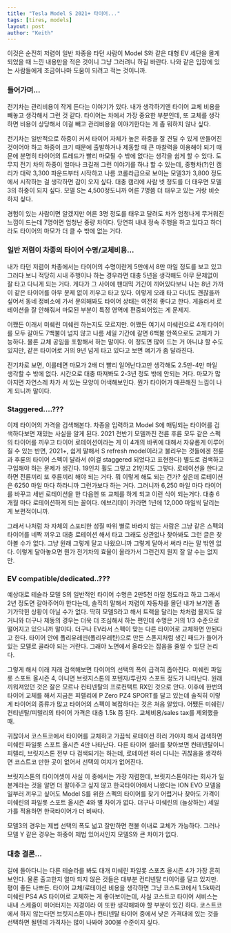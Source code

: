 ```yaml
---
title: "Tesla Model S 2021+ 타이어..."
tags: [tires, models]
layout: post
author: "Keith"
---
```


이것은 순전히 저렴이 일반 차종을 타던 사람이 Model S와 같은 대형 EV 세단을 몰게 되었을 때 느낀 내용만을 적은 것이니 그냥 그러려니 하길 바란다. 나와 같은 입장에 있는 사람들에게 조금이나마 도움이 되려고 적는 것이니까.

### 들어가며...

전기차는 관리비용이 작게 든다는 이야기가 있다. 내가 생각하기엔 타이어 교체 비용을 빼놓고 생각해서 그런 것 같다. 타이어는 차에서 가장 중요한 부분인데, 또 교체를 생각하면 비용이 상당해서 이걸 빼고 관리비용을 이야기한다는 게 좀 뭐하지 않나 싶다. 

전기차는 일반적으로 하중이 커서 타이어 자체가 높은 하중을 잘 견딜 수 있게 만들어진 것이어야 하고 하중이 크기 때문에 출발하거나 제동할 때 큰 마찰력을 이용해야 되기 때문에 분명히 타이어의 트레드가 빨리 마모될 수 밖에 없다는 생각을 쉽게 할 수 있다. 도무지 전기 차의 하중이 얼마나 크길래 그런 이야기를 하냐 할 수 있는데, 중형차(?)인 캠리가 대략 3,300 파운드부터 시작하고 나름 코롤라급으로 보이는 모델3가 3,800 정도에서 시작하는 걸 생각하면 감이 오지 싶다. 대충 캠리에 사람 넷 정도를 더 태우면 모델3의 하중이 되지 싶다. 모델 S는 4,500정도니까 어른 7명쯤 더 태우고 있는 거랑 비슷하지 싶다. 

경험이 있는 사람이면 알겠지만 어른 3명 정도를 태우고 달려도 차가 엄청나게 무거워진 느낌이 드는데 7명이면 엄청난 중량 차이다. 당연히 내내 정속 주행을 하고 있다고 하더라도 타이어의 마모가 더 클 수 밖에 없는 거다. 

### 일반 저렴이 차종의 타이어 수명/교체비용...

내가 타던 저렴이 차종에서는 타이어의 수명이란게 5만에서 8만 마일 정도를 보고 있고 그러다 보니 적당히 시내 주행이나 하는 경우라면 대충 5년을 생각해도 아무 문제없이 잘 타고 다니게 되는 거다. 게다가 그 사이에 팬대믹 기간이 끼어있다보니 나는 8년 가까이 같은 타이어를 아무 문제 없이 끼우고 타고 있다. 이렇게 오래 타고 다녀도 괜찮을까 싶어서 동네 정비소에 가서 문의해봐도 타이어 상태는 여전히 좋다고 한다. 게을러서 로테이션을 잘 안해줘서 마모된 부분이 특정 영역에 편중되어있는 게 문제지.

어쨌든 이래서 미쉐린 미쉐린 하는지도 모르지만. 어쨌든 여기서 미쉐린으로 4개 타이어를 모두 갈아도 7백불이 넘지 않고 나름 세일 기간에 갈면 6백불 안쪽으로도 교체가 가능하다. 물론 교체 공임을 포함해서 하는 말이다. 이 정도면 많이 드는 거 아니냐 할 수도 있지만, 같은 타이어로 거의 9년 넘게 타고 있다고 보면 얘기가 좀 달라진다.

전기차로 보면, 이를테면 마모가 2배 더 빨리 일어난다고만 생각해도 2.5만-4만 마일 생각할 수 밖에 없다. 시간으로 대충 따져봐도 2-3년 정도 밖에 안되는 거다. 마모가 많아지면 자연스레 차가 서 있는 모양이 어색해보인다. 뭔가 타이어가 매끈해진 느낌이 나게 되니까 말이다.

### Staggered....???

이제 타이어의 가격을 검색해본다. 차종을 입력하고 Model S에 매팅되는 타이어를 검색하다보면 재밌는 사실을 알게 된다. 2021 전반기 모델까진 전륜 후륜 모두 같은 스펙의 타이어를 끼우고 타이어 로테이션이라는 게 이 4개의 바퀴에 대해서 자유롭게 이루어질 수 있는 반면, 2021+, 쉽게 말해서 S refresh model이라고 불리우는 것들에겐 전륜과 후륜의 타이어 스펙이 달라서 (이걸 staggered 되었다고 표현한다) 별도로 검색하고 구입해야 하는 문제가 생긴다. 19인치 휠도 그렇고 21인치도 그렇다. 로테이션을 한다고 하면 전륜끼리 또 후륜끼리 해야 되는 거다. 뭐 이렇게 해도 되는 건가? 싶은데 로테이션은 6250 마일 마다 하라니까 그런가보다 하는 거다. 그러니까 6,250 마일 마다 타이어를 바꾸고 세번 로테이션을 한 다음엔 또 교체를 하게 되고 이런 식이 되는거다. 대충 6개월 마다 로테이션하게 되는 꼴이다. 에브리데이 카라면 1년에 12,000 마일씩 달리는 게 보편적이니까. 

그래서 나처럼 차 자체의 스포티한 성질 따위 별로 바라지 않는 사람은 그냥 같은 스펙의 타이어를 네짝 끼우고 대충 로테이션 해서 타고 그래도 상관없나 찾아봐도 그런 글은 찾아볼 수가 없다. 그냥 원래 그렇게 달고 나왔으니까 그렇게 달아서 써라 라는 말 밖엔 없다. 이렇게 달아놓으면 뭔가 전기차의 효율이 올라가서 그런건지 뭔지 잘 알 수는 없지만.

### EV compatible/dedicated..???

예상대로 테슬라 모델 S의 일반적인 타이어 수명은 2만5천 마일 정도라고 하고 그래서 2년 정도면 갈아주어야 한다는데, 솔직히 말해서 저렴이 자동차를 몰던 내가 보기엔 좀 기가막힌 상황이 아닐 수가 없다. 딱히 모델S라고 해서 트랙을 달리는 차처럼 몰지도 않거니와 더구나 제동의 경우는 더욱 더 조심해서 하는 편인데 수명은 거의 1/3 수준으로 떨어지고 있으니까 말이다. 더구나 EV라서 스펙이 맞는 다른 타이어로 교체하면 안된다고 한다. 타이어 안에 폴리유레띤(폴리우레탄)으로 만든 스폰지처럼 생긴 패드가 들어가 있는 모델로 골라야 되는 거란다. 그래야 노면에서 올라오는 잡음을 줄일 수 있단 논리다.

그렇게 해서 이래 저래 검색해보면 타이어의 선택의 폭이 급격히 좁아진다. 미쉐린 파일롯 스포트 올시즌 4, 아니면 브릿지스톤의 포텐자/투란자 스포트 정도가 나타난다. 원래 끼워져있던 것은 잘은 모르나 컨티넨탈의 프로컨택트 RX인 것으로 안다. 이후에 한번의 타이어 교체를 해서 지금은 피렐리에 P Zero PZ4 SPORT를 달고 있는데 솔직히 이렇게 타이어의 종류가 많고 타이어의 스펙이 복잡하다는 것은 처음 알았다. 어쨌든 미쉐린/컨티넨탈/피렐리의 타이어 가격은 대충 1.5k 쯤 된다. 교체비용/sales tax를 제외했을 때.

귀찮아서 코스트코에서 타이어를 교체하고 가끔씩 로테이션 하러 가야지 해서 검색하면 미쉐린 파일롯 스포트 올시즌 4만 나타난다. 다른 타이어 셀러를 찾아보면 컨테넨탈이니 피렐리, 브릿지스톤 전부 다 검색되기는 하는데, 로테이션 하러 다니는 귀찮음을 생각하면 코스트코 만한 곳이 없어서 선택의 여지가 없어진다.

브릿지스톤의 타이어셋이 사실 이 중에서는 가장 저렴한데, 브릿지스톤이라는 회사가 일본계라는 것을 알면 더 팔아주고 싶지 않고 한국타이어에서 나왔다는 ION EVO 모델을 일부러 끼우고 싶어도 Model S를 위한 스펙의 타이어를 찾기 어렵거나 찾아도 가격이 미쉐린의 파일롯 스포트 올시즌 4와 별 차이가 없다. 더구나 미쉐린의 (늘상하는) 세일가를 적용하면 한국타이어가 더 비싸다. 

모델3의 경우는 제법 선택의 폭도 넓고 잘만하면 천불 이내로 교체가 가능하다. 그러나 모델 Y 같은 경우는 하중이 제법 있어서인지 모델S와 큰 차이가 없다. 

### 대충 결론...

길에 돌아다니는 다른 테슬라를 봐도 대개 미쉐린 파일롯 스포츠 올시즌 4가 가장 흔히 보인다. 물론 출고한지 얼마 되지 않은 것들은 대부분 컨티넨탈 타이어를 달고 있지만. 평이 좋든 나쁘든. 타이어 교체/로테이션 비용을 생각하면 그냥 코스트코에서 1.5k짜리 미쉐린 PS4 AS 타이어로 교체하는 게 좋아보이는데, 사실 코스트코 타이어 서비스는 내내 스케줄이 미어터지는 지경이라 이 또한 생각해봐야 할 부분이 있긴 하다. 코스트코에서 하지 않는다면 브릿지스톤이나 컨티넨탈 타이어 중에서 낮은 가격대에 있는 것을 선택하면 될텐데 가격차는 많이 나봐야 300불 수준이지 싶다. 

